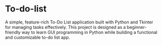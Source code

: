 # To-do-list
A simple, feature-rich To-Do List application built with Python and Tkinter for managing tasks effectively. This project is designed as a beginner-friendly way to learn GUI programming in Python while building a functional and customizable to-do list app.

